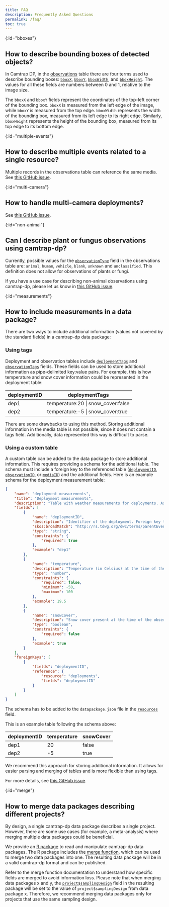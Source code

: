 ```yaml
---
title: FAQ
description: Frequently Asked Questions
permalink: /faq/
toc: true
---
```


{:id="bboxes"}
## How to describe bounding boxes of detected objects?

In Camtrap DP, in the [observations](/data/#observations) table there are four terms used to describe bounding boxes: [`bboxX`](/data/#observations.bboxX), [`bboxY`](/data/#observations.bboxY), [`bboxWidth`](/data/#observations.bboxWidth), and [`bboxHeight`](/data/#observations.bboxHeight). The values for all these fields are numbers between 0 and 1, relative to the image size.

The `bboxX` and `bboxY` fields represent the coordinates of the top-left corner of the bounding box. `bboxX` is measured from the left edge of the image, while `bboxY` is measured from the top edge. `bboxWidth` represents the width of the bounding box, measured from its left edge to its right edge. Similarly, `bboxHeight` represents the height of the bounding box, measured from its top edge to its bottom edge.

{:id="multiple-events"}
## How to describe multiple events related to a single resource?

Multiple records in the observations table can reference the same media. See [this GitHub issue](https://github.com/tdwg/camtrap-dp/issues/39).

{:id="multi-camera"}
## How to handle multi-camera deployments?

See [this GitHub issue](https://github.com/tdwg/camtrap-dp/issues/328).

{:id="non-animal"}
## Can I describe plant or fungus observations using camtrap-dp?

Currently, possible values for the [`observationType`](/data/#observations.observationType) field in the observations table are: `animal`, `human`, `vehicle`, `blank`, `unknown` and `unclassified`. This definition does not allow for observations of plants or fungi. 

If you have a use case for describing non-animal observations using camtrap-dp, please let us know in [this GitHub issue](https://github.com/tdwg/camtrap-dp/issues/346).

{:id="measurements"}
## How to include measurements in a data package?

There are two ways to include additional information (values not covered by the standard fields) in a camtrap-dp data package:

### Using tags

Deployment and observation tables include [`deploymentTags`](/data/#deployments.deploymentTags) and [`observationTags`](/data/#observations.observationTags) fields. These fields can be used to store additional information as pipe-delimited key:value pairs. For example, this is how temperature and snow cover information could be represented in the deployment table:

deploymentID | deploymentTags
--- | ---
dep1 | temperature:20 &#x7c; snow_cover:false
dep2 | temperature:-5 &#x7c; snow_cover:true

There are some drawbacks to using this method. Storing additional information in the media table is not possible, since it does not contain a tags field. Additionally, data represented this way is difficult to parse.

### Using a custom table

A custom table can be added to the data package to store additional information. This requires providing a schema for the additional table. The schema must include a foreign key to the referenced table ([`deploymentID`](/data/#deployments.deploymentID), [`observationID`](/data/#observations.observationID), or [`mediaID`](/data/#media.mediaID)) and the additional fields. Here is an example schema for the deployment measurement table:

```json
{
    "name": "deployment-measurements",
    "title": "Deployment measurements",
    "description": "Table with weather measurements for deployments. Associated with deployments (`deploymentID`).",
    "fields": [
        {
            "name": "deploymentID",
            "description": "Identifier of the deployment. Foreign key to `deployments.deploymentID`.",
            "skos:broadMatch": "http://rs.tdwg.org/dwc/terms/parentEventID",
            "type": "string",
            "constraints": {
                "required": true
            },
            "example": "dep1"
        },
        {
            "name": "temperature",
            "description": "Temperature (in Celsius) at the time of the observation.)",
            "type": "number",
            "constraints": {
                "required": false,
                "minimum": -50,
                "maximum": 100
            },
            "example": 19.5
        },
        {
            "name": "snowCover",
            "description": "Snow cover present at the time of the observation.",
            "type": "boolean",
            "constraints": {
                "required": false
            },
            "example": true
        }
    ],
    "foreignKeys": [
        {
            "fields": "deploymentID",
            "reference": {
                "resource": "deployments",
                "fields": "deploymentID"
            }
        }
    ]
}
```

The schema has to be added to the `datapackage.json` file in the [`resources`](/metadata/#resources) field.

This is an example table following the schema above:

deploymentID | temperature | snowCover
--- | --- | ---
dep1 | 20 | false
dep2 | -5 | true

We recommend this approach for storing additional information. It allows for easier parsing and merging of tables and is more flexible than using tags.

For more details, see [this GitHub issue](https://github.com/tdwg/camtrap-dp/issues/358).


{:id="merge"}
## How to merge data packages describing different projects?

By design, a single camtrap-dp data package describes a single project. However, there are some use cases (for example, a meta-analysis) where merging multiple data packages could be beneficial.

We provide an [R package](https://inbo.github.io/camtrapdp/) to read and manipulate camtrap-dp data packages. The R package includes the [merge function](https://inbo.github.io/camtrapdp/reference/merge_camtrapdp.html), which can be used to merge two data packages into one. The resulting data package will be in a valid camtrap-dp format and can be published.

Refer to the merge function documentation to understand how specific fields are merged to avoid information loss. Please note that when merging data packages x and y, the [`project$samplingDesign`](/metadata/#project.samplingDesign) field in the resulting package will be set to the value of `project$samplingDesign` from data package x. Therefore, we recommend merging data packages only for projects that use the same sampling design.

